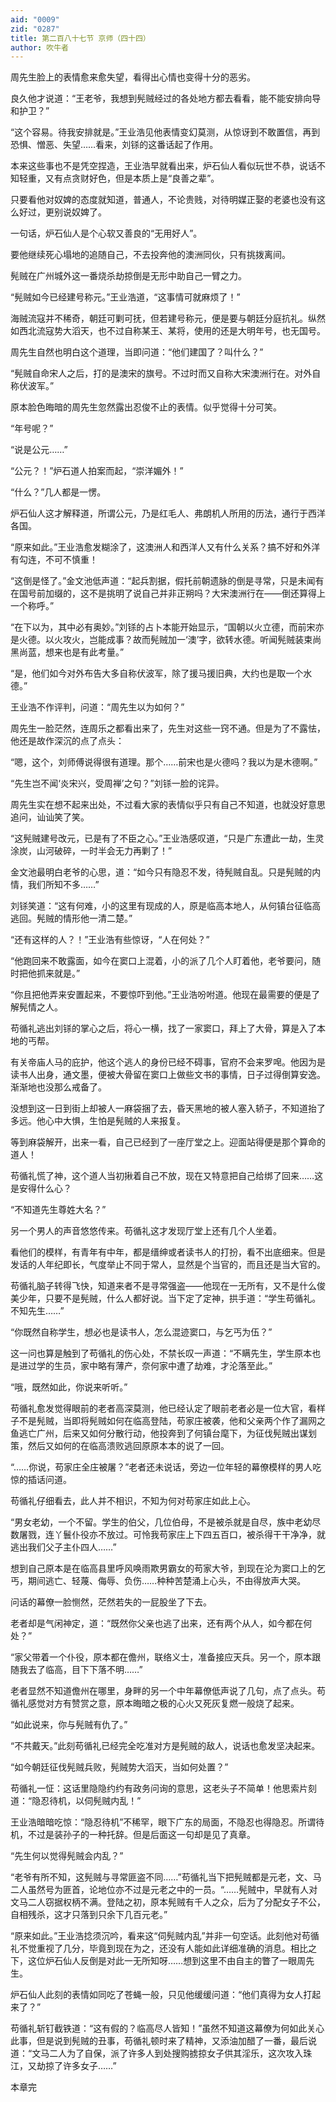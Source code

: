 ```yaml
---
aid: "0009"
zid: "0287"
title: 第二百八十七节 京师（四十四）
author: 吹牛者
---
```


周先生脸上的表情愈来愈失望，看得出心情也变得十分的恶劣。

良久他才说道：“王老爷，我想到髡贼经过的各处地方都去看看，能不能安排向导和护卫？”

“这个容易。待我安排就是。”王业浩见他表情变幻莫测，从惊讶到不敢置信，再到恐惧、憎恶、失望……看来，刘铩的这番话起了作用。

本来这些事也不是凭空捏造，王业浩早就看出来，炉石仙人看似玩世不恭，说话不知轻重，又有点贪财好色，但是本质上是“良善之辈”。

只要看他对奴婢的态度就知道，普通人，不论贵贱，对待明媒正娶的老婆也没有这么好过，更别说奴婢了。

一句话，炉石仙人是个心软又善良的“无用好人”。

要他继续死心塌地的追随自己，不去投奔他的澳洲同伙，只有挑拨离间。

髡贼在广州城外这一番烧杀劫掠倒是无形中助自己一臂之力。

“髡贼如今已经建号称元。”王业浩道，“这事情可就麻烦了！”

海贼流寇并不稀奇，朝廷可剿可抚，但若建号称元，便是要与朝廷分庭抗礼。纵然如西北流寇势大滔天，也不过自称某王、某将，使用的还是大明年号，也无国号。

周先生自然也明白这个道理，当即问道：“他们建国了？叫什么？”

“髡贼自命宋人之后，打的是澳宋的旗号。不过时而又自称大宋澳洲行在。对外自称伏波军。”

原本脸色晦暗的周先生忽然露出忍俊不止的表情。似乎觉得十分可笑。

“年号呢？”

“说是公元……”

“公元？！”炉石道人拍案而起，“崇洋媚外！”

“什么？”几人都是一愣。

炉石仙人这才解释道，所谓公元，乃是红毛人、弗朗机人所用的历法，通行于西洋各国。

“原来如此。”王业浩愈发糊涂了，这澳洲人和西洋人又有什么关系？搞不好和外洋有勾连，不可不慎重！

“这倒是怪了。”金文池低声道：“起兵割据，假托前朝遗脉的倒是寻常，只是未闻有在国号前加缀的，这不是挑明了说自己并非正朔吗？大宋澳洲行在――倒还算得上一个称呼。”

“在下以为，其中必有奥妙。”刘铩的占卜本能开始显示，“国朝以火立德，而前宋亦是火德。以火攻火，岂能成事？故而髡贼加一‘澳’字，欲转水德。听闻髡贼装束尚黑尚蓝，想来也是有此考量。”

“是，他们如今对外布告大多自称伏波军，除了援马援旧典，大约也是取一个水德。”

王业浩不作评判，问道：“周先生以为如何？”

周先生一脸茫然，连周乐之都看出来了，先生对这些一窍不通。但是为了不露怯，他还是故作深沉的点了点头：

“嗯，这个，刘师傅说得很有道理。那个……前宋也是火德吗？我以为是木德啊。”

“先生岂不闻‘炎宋兴，受周禅’之句？”刘铩一脸的诧异。

周先生实在想不起来出处，不过看大家的表情似乎只有自己不知道，也就没好意思追问，讪讪笑了笑。

“这髡贼建号改元，已是有了不臣之心。”王业浩感叹道，“只是广东遭此一劫，生灵涂炭，山河破碎，一时半会无力再剿了！”

金文池最明白老爷的心思，道：“如今只有隐忍不发，待髡贼自乱。只是髡贼的内情，我们所知不多……”

刘铩笑道：“这有何难，小的这里有现成的人，原是临高本地人，从何镇台征临高逃回。髡贼的情形他一清二楚。”

“还有这样的人？！”王业浩有些惊讶，“人在何处？”

“他跑回来不敢露面，如今在窦口上混着，小的派了几个人盯着他，老爷要问，随时把他抓来就是。”

“你且把他弄来安置起来，不要惊吓到他。”王业浩吩咐道。他现在最需要的便是了解髡情之人。

苟循礼逃出刘铩的掌心之后，将心一横，找了一家窦口，拜上了大骨，算是入了本地的丐帮。

有关帝庙人马的庇护，他这个逃人的身份已经不碍事，官府不会来罗唣。他因为是读书人出身，通文墨，便被大骨留在窦口上做些文书的事情，日子过得倒算安逸。渐渐地也没那么戒备了。

没想到这一日到街上却被人一麻袋捆了去，昏天黑地的被人塞入轿子，不知道抬了多远。他心中大惧，生怕是髡贼的人来报复。

等到麻袋解开，出来一看，自己已经到了一座厅堂之上。迎面站得便是那个算命的道人！

苟循礼慌了神，这个道人当初揪着自己不放，现在又特意把自己给绑了回来……这是安得什么心？

“不知道先生尊姓大名？”

另一个男人的声音悠悠传来。苟循礼这才发现厅堂上还有几个人坐着。

看他们的模样，有青年有中年，都是缙绅或者读书人的打扮，看不出底细来。但是发话的人年纪即长，气度举止不同于常人，显然是个当官的，而且还是当大官的。

苟循礼脑子转得飞快，知道来者不是寻常强盗――他现在一无所有，又不是什么俊美少年，只要不是髡贼，什么人都好说。当下定了定神，拱手道：“学生苟循礼。不知先生……”

“你既然自称学生，想必也是读书人，怎么混迹窦口，与乞丐为伍？”

这一问也算是触到了苟循礼的伤心处，不禁长叹一声道：“不瞒先生，学生原本也是进过学的生员，家中略有薄产，奈何家中遭了劫难，才沦落至此。”

“哦，既然如此，你说来听听。”

苟循礼愈发觉得眼前的老者高深莫测，他已经认定了眼前老者必是一位大官，看样子不是髡贼，当即将髡贼如何在临高登陆，苟家庄被袭，他和父亲两个作了漏网之鱼逃亡广州，后来又如何分散行动，他投奔到了何镇台麾下，为征伐髡贼出谋划策，然后又如何的在临高溃败逃回原原本本的说了一回。

“……你说，苟家庄全庄被屠？”老者还未说话，旁边一位年轻的幕僚模样的男人吃惊的插话问道。

苟循礼仔细看去，此人并不相识，不知为何对苟家庄如此上心。

“男女老幼，一个不留。学生的伯父，几位伯母，不是被杀就是自尽，族中老幼尽数屠戮，连丫鬟仆役亦不放过。可怜我苟家庄上下四五百口，被杀得干干净净，就逃出我们父子主仆四人……”

想到自己原本是在临高县里呼风唤雨欺男霸女的苟家大爷，到现在沦为窦口上的乞丐，期间逃亡、轻蔑、侮辱、负伤……种种苦楚涌上心头，不由得放声大哭。

问话的幕僚一脸恻然，茫然若失的一屁股坐了下去。

老者却是气闲神定，道：“既然你父亲也逃了出来，还有两个从人，如今都在何处？”

“家父带着一个仆役，原本都在儋州，联络义士，准备接应天兵。另一个，原本跟随我去了临高，目下下落不明……”

老者显然不知道儋州在哪里，身畔的另一个中年幕僚低声说了几句，点了点头。苟循礼感觉对方有赞赏之意，原本晦暗之极的心火又死灰复燃一般烧了起来。

“如此说来，你与髡贼有仇了。”

“不共戴天。”此刻苟循礼已经完全吃准对方是髡贼的敌人，说话也愈发坚决起来。

“如今朝廷征伐髡贼兵败，髡贼势大滔天，当如何处置？”

苟循礼一怔：这话里隐隐约约有政务问询的意思，这老头子不简单！他思索片刻道：“隐忍待机，以伺髡贼内乱！”

王业浩暗暗吃惊：“隐忍待机”不稀罕，眼下广东的局面，不隐忍也得隐忍。所谓待机，不过是装孙子的一种托辞。但是后面这一句却是见了真章。

“先生何以觉得髡贼会内乱？”

“老爷有所不知，这髡贼与寻常匪盗不同……”苟循礼当下把髡贼都是元老，文、马二人虽然号为匪首，论地位亦不过是元老之中的一员。“……髡贼中，早就有人对文马二人窃据权柄不满。登陆之初，原本髡贼有千人之众，后为了分配女子不公，自相残杀，这才只落到只余下几百元老。”

“原来如此。”王业浩捻须沉吟，看来这“伺髡贼内乱”并非一句空话。此刻他对苟循礼不觉重视了几分，毕竟到现在为之，还没有人能如此详细准确的消息。相比之下，这位炉石仙人反倒是对此一无所知呀……想到这里不由自主的瞥了一眼周先生。

炉石仙人此刻的表情如同吃了苍蝇一般，只见他缓缓问道：“他们真得为女人打起来了？”

苟循礼斩钉截铁道：“这有假的？临高尽人皆知！”虽然不知道这幕僚为何如此关心此事，但是说到髡贼的丑事，苟循礼顿时来了精神，又添油加醋了一番，最后说道：“文马二人为了自保，派了许多人到处搜购掳掠女子供其淫乐，这次攻入珠江，又劫掠了许多女子……”

本章完

